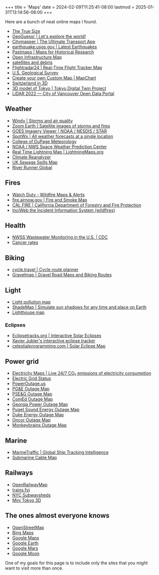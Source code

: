 +++
title = 'Maps'
date = 2024-02-09T11:25:41-08:00
lastmod = 2025-01-31T13:14:56-08:00
+++

Here are a bunch of neat online maps I found.

- [The True Size](https://www.thetruesize.com/)
- [GeoGuessr | Let's explore the world!](https://www.geoguessr.com/)
- [Citymapper | The Ultimate Transport App](https://citymapper.com/)
- [earthquake.usgs.gov | Latest Earthquakes](https://earthquake.usgs.gov/earthquakes/map/)
- [Pastmaps | Maps for Historical Research](https://pastmaps.com/)
- [Open Infrastructure Map](https://openinframap.org/)
- [satellites and debris](http://astria.tacc.utexas.edu/AstriaGraph/)
- [Flightradar24 | Real-Time Flight Tracker Map](https://www.flightradar24.com)
- [U.S. Geological Survey](https://www.usgs.gov/the-national-map-data-delivery)
- [Create your own Custom Map | MapChart](https://www.mapchart.net/)
- [Switzerland in 3D](https://www.swisstopo.admin.ch/en/switzerland-in-3d)
- [3D model of Tokyo \| Tokyo Digital Twin Project](https://info.tokyo-digitaltwin.metro.tokyo.lg.jp/3dmodel/)
- [LiDAR 2022 — City of Vancouver Open Data Portal](https://opendata.vancouver.ca/explore/dataset/lidar-2022/map/?location=11,49.24652,-123.10387)

## Weather

- [Windy | Storms and air quality](https://www.windy.com)
- [Zoom Earth | Satellite images of storms and fires](https://zoom.earth/)
- [GOES Imagery Viewer | NOAA / NESDIS / STAR](https://www.star.nesdis.noaa.gov/goes/)
- [SpotWx | All weather forecasts at a single location](https://spotwx.com/)
- [College of DuPage Meteorology](https://weather.cod.edu/)
- [NOAA / NWS Space Weather Prediction Center](https://www.swpc.noaa.gov/)
- [Real Time Lightning Map | LightningMaps.org](https://www.lightningmaps.org)
- [Climate Reanalyzer](https://climatereanalyzer.org/clim/sst_daily/)
- [UK Sewage Spills Map](https://www.sewagemap.co.uk/)
- [River Runner Global](https://river-runner-global.samlearner.com/)

## Fires

- [Watch Duty - Wildfire Maps & Alerts](https://www.watchduty.org/)
- [fire.airnow.gov | Fire and Smoke Map](https://fire.airnow.gov/)
- [CAL FIRE | California Department of Forestry and Fire Protection](https://www.fire.ca.gov/)
- [InciWeb the Incident Information System (wildfires)](https://inciweb.nwcg.gov/)

## Health

- [NWSS Wastewater Monitoring in the U.S. | CDC](https://www.cdc.gov/nwss/)
- [Cancer rates](https://statecancerprofiles.cancer.gov/map/map.withimage.php)

## Biking

- [cycle.travel | Cycle route planner](https://cycle.travel/map)
- [Gravelmap | Gravel Road Maps and Biking Routes](https://www.gravelmap.com/map)

## Light

- [Light pollution map](https://www.lightpollutionmap.info/)
- [ShadeMap | Simulate sun shadows for any time and place on Earth](https://shademap.app/)
- [Lighthouse map](https://geodienst.github.io/lighthousemap/)

### Eclipses

- [Eclipsetracks.org | Interactive Solar Eclipses](https://eclipsetracks.org/?show=2024-04-08#NoIgtAzAdArAbAFgEwE4CmBqOIA04CMUCEMS+mA7LiBVAAwR3KbZ51RkUJ1xLXsAOCjAT4KVPGHbEx+GDH5R8TOjAgpFogSgEC+bKCjpI6dHbiQI4KlDjEJddgLpA)
- [Xavier Jubier's interactive eclipse tracker](http://xjubier.free.fr/en/site_pages/solar_eclipses/TSE_2024_GoogleMapFull.html)
- [celestialprogramming.com | Solar Eclipse Map](https://celestialprogramming.com/apps/SolarEclipseViewer/viewer.html)

## Power grid

- [Electricity Maps | Live 24/7 CO₂ emissions of electricity consumption](https://app.electricitymaps.com/map)
- [Electric Grid Status](https://www.gridstatus.io/)
- [PowerOutage.us](https://poweroutage.us)
- [PG&E Outage Map](https://pgealerts.alerts.pge.com/outage-tools/outage-map/)
- [PSE&G Outage Map](https://outagecenter.pseg.com/external/default.html)
- [ComEd Outage Map](https://secure.comed.com/FaceBook/Pages/outagemap.aspx?ipid=promo-link-block1)
- [Georgia Power Outage Map](https://outagemap.georgiapower.com/)
- [Puget Sound Energy Outage Map](https://www.pse.com/en/outage/outage-map)
- [Duke Energy Outage Map](https://outagemaps.duke-energy.com/)
- [Oncor Outage Map](https://stormcenter.oncor.com/)
- [Monkeybrains Outage Map](https://www.monkeybrains.net/map/)

## Marine

- [MarineTraffic | Global Ship Tracking Intelligence](https://www.marinetraffic.com/en/ais/home)
- [Submarine Cable Map](https://www.submarinecablemap.com/)

## Railways

- [OpenRailwayMap](https://www.openrailwaymap.org/)
- [trains.fyi](https://trains.fyi/)
- [NYC Subwaysheds](https://subwaysheds.com)
- [Mini Tokyo 3D](https://minitokyo3d.com/)

## The ones almost everyone knows

- [OpenStreetMap](https://www.openstreetmap.org)
- [Bing Maps](https://www.bing.com/maps)
- [Google Maps](https://www.google.com/maps)
- [Google Earth](https://earth.google.com/web)
- [Google Mars](https://www.google.com/mars/)
- [Google Moon](https://www.google.com/moon/)

One of my goals for this page is to include only the sites that you might want to visit more than once.
